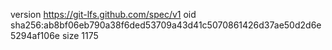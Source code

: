 version https://git-lfs.github.com/spec/v1
oid sha256:ab8bf06eb790a38f6ded53709a43d41c5070861426d37ae50d2d6e5294af106e
size 1175
